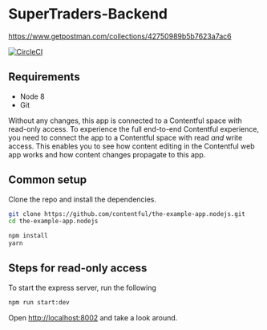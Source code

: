 # SuperTraders-Backend

https://www.getpostman.com/collections/42750989b5b7623a7ac6

[![CircleCI](https://img.shields.io/circleci/project/github/contentful/the-example-app.nodejs.svg)](https://circleci.com/gh/contentful/the-example-app.nodejs)

## Requirements

* Node 8
* Git

Without any changes, this app is connected to a Contentful space with read-only access. To experience the full end-to-end Contentful experience, you need to connect the app to a Contentful space with read _and_ write access. This enables you to see how content editing in the Contentful web app works and how content changes propagate to this app.

## Common setup

Clone the repo and install the dependencies.

```bash
git clone https://github.com/contentful/the-example-app.nodejs.git
cd the-example-app.nodejs
```

```bash
npm install
yarn
```

## Steps for read-only access

To start the express server, run the following

```bash
npm run start:dev
```

Open [http://localhost:8002](http://localhost:8002) and take a look around.


